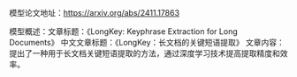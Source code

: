 模型论文地址：https://arxiv.org/abs/2411.17863

模型概述：文章标题：《LongKey: Keyphrase Extraction for Long Documents》
中文文章标题：《LongKey：长文档的关键短语提取》
文章内容：提出了一种用于长文档关键短语提取的方法，通过深度学习技术提高提取精度和效率。
